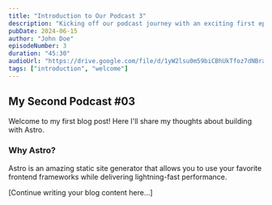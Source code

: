 ```yaml
---
title: "Introduction to Our Podcast 3"
description: "Kicking off our podcast journey with an exciting first episode"
pubDate: 2024-06-15
author: "John Doe"
episodeNumber: 3
duration: "45:30"
audioUrl: "https://drive.google.com/file/d/1yW2lsu0m59biCBhUkTfoz7dNBraDz_g2/view?usp=sharing"
tags: ["introduction", "welcome"]
---
```


## My Second Podcast #03

Welcome to my first blog post! Here I'll share my thoughts about building with Astro.

### Why Astro?

Astro is an amazing static site generator that allows you to use your favorite frontend frameworks while delivering lightning-fast performance.

[Continue writing your blog content here...]